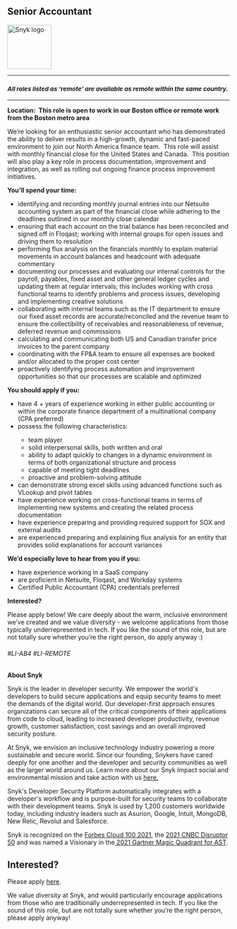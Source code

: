 Senior Accountant
---

<img src="https://res.cloudinary.com/snyk/image/upload/v1537345894/press-kit/brand/logo-black.png" width="100" alt="Snyk logo" />

<hr>
<h3><em><strong><sub>All roles listed as ‘remote’ are available as remote within the same country.</sub></strong></em></h3>
<hr>
<p><strong>Location:&nbsp; This role is open to work in our Boston office or remote work from the Boston metro area</strong></p>
<p><span style="font-weight: 400;">We’re looking for an enthusiastic senior accountant who has demonstrated the ability to deliver results in a high-growth, dynamic and fast-paced environment to join our North America finance team.&nbsp; This role will assist with monthly financial close for the United States and Canada.&nbsp; This position will also play a key role in process documentation, improvement and integration, as well as rolling out ongoing finance process improvement initiatives.&nbsp;</span></p>
<p><strong>You’ll spend your time:</strong></p>
<ul>
<li style="font-weight: 400;"><span style="font-weight: 400;">identifying and recording monthly journal entries into our Netsuite accounting system as part of the financial close while adhering to the deadlines outlined in our monthly close calendar</span></li>
<li style="font-weight: 400;"><span style="font-weight: 400;">ensuring that each account on the trial balance has been reconciled and signed off in Floqast; working with internal groups for open issues and driving them to resolution</span></li>
<li style="font-weight: 400;"><span style="font-weight: 400;">performing flux analysis on the financials monthly to explain material movements in account balances and headcount with adequate commentary</span></li>
<li style="font-weight: 400;"><span style="font-weight: 400;">documenting our processes and evaluating our internal controls for the payroll, payables, fixed asset and other general ledger cycles and updating them at regular intervals; this includes working with cross functional teams to identify problems and process issues, developing and implementing creative solutions</span></li>
<li style="font-weight: 400;"><span style="font-weight: 400;">collaborating with internal teams such as the IT department to ensure our fixed asset records are accurate/reconciled and the revenue team to ensure the collectibility of receivables and reasonableness of revenue, deferred revenue and commissions</span></li>
<li style="font-weight: 400;"><span style="font-weight: 400;">calculating and communicating both US and Canadian transfer price invoices to the parent company</span></li>
<li style="font-weight: 400;"><span style="font-weight: 400;">coordinating with the FP&amp;A team to ensure all expenses are booked and/or allocated to the proper cost center</span></li>
<li style="font-weight: 400;"><span style="font-weight: 400;">proactively identifying process automation and improvement opportunities so that our processes are scalable and optimized</span></li>
</ul>
<p><strong>You should apply if you:</strong></p>
<ul>
<li style="font-weight: 400;"><span style="font-weight: 400;">have 4 + years of experience working in either public accounting or within the corporate finance department of a multinational company (CPA preferred)</span></li>
<li style="font-weight: 400;"><span style="font-weight: 400;">possess the following characteristics:</span></li>
<ul>
<li style="font-weight: 400;"><span style="font-weight: 400;">team player</span></li>
<li style="font-weight: 400;"><span style="font-weight: 400;">solid interpersonal skills, both written and oral</span></li>
<li style="font-weight: 400;"><span style="font-weight: 400;">ability to adapt quickly to changes in a dynamic environment in terms of both organizational structure and process</span></li>
<li style="font-weight: 400;"><span style="font-weight: 400;">capable of meeting tight deadlines</span></li>
<li style="font-weight: 400;"><span style="font-weight: 400;">proactive and problem-solving attitude</span></li>
</ul>
<li style="font-weight: 400;"><span style="font-weight: 400;">can demonstrate strong excel skills using advanced functions such as VLookup and pivot tables</span></li>
<li style="font-weight: 400;"><span style="font-weight: 400;">have experience working on cross-functional teams in terms of implementing new systems and creating the related process documentation&nbsp;</span></li>
<li style="font-weight: 400;"><span style="font-weight: 400;">have experience preparing and providing required support for SOX and external audits</span></li>
<li style="font-weight: 400;"><span style="font-weight: 400;">are experienced preparing and explaining flux analysis for an entity that provides solid explanations for account variances</span></li>
</ul>
<p><strong>We’d especially love to hear from you if you:</strong></p>
<ul>
<li style="font-weight: 400;"><span style="font-weight: 400;">have experience working in a SaaS company</span></li>
<li style="font-weight: 400;"><span style="font-weight: 400;">are proficient in Netsuite, Floqast, and Workday systems</span></li>
<li style="font-weight: 400;"><span style="font-weight: 400;">Certified Public Accountant (CPA) credentials preferred</span></li>
</ul>
<p><strong>Interested?</strong></p>
<p><span style="font-weight: 400;">Please apply below! We care deeply about the warm, inclusive environment we’ve created and we value diversity - we welcome applications from those typically underrepresented in tech. If you like the sound of this role, but are not totally sure whether you’re the right person, do apply anyway :)</span></p>
<h6><span style="font-weight: 400;">#LI-AB4 #LI-REMOTE</span></h6><div class="content-conclusion"><p><strong>About Snyk</strong></p>
<p><span style="font-weight: 400;">Snyk is the leader in developer security. We empower the world's developers to build secure applications and equip security teams to meet the demands of the digital world. Our developer-first approach ensures organizations can secure all of the critical components of their applications from code to cloud, leading to increased developer productivity, revenue growth, customer satisfaction, cost savings and an overall improved security posture.&nbsp;</span></p>
<p><span style="font-weight: 400;">At Snyk, we envision an inclusive technology industry powering a more sustainable and secure world.</span> <span style="font-weight: 400;">Since our founding, Snykers have cared deeply for one another and the developer and security communities as well as the larger world around us. Learn more about our Snyk Impact social and environmental mission and take action with us </span><a href="https://snyk.io/about/snyk-impact/"><span style="font-weight: 400;">here.</span></a></p>
<p><span style="font-weight: 400;">Snyk's Developer Security Platform automatically integrates with a developer's workflow and is purpose-built for security teams to collaborate with their development teams. Snyk is used by 1,200 customers worldwide today, including industry leaders such as Asurion, Google, Intuit, MongoDB, New Relic, Revolut and Salesforce.</span></p>
<p><span style="font-weight: 400;">Snyk is recognized on the </span><a href="https://www.forbes.com/cloud100/#6f24b5ba5f94"><span style="font-weight: 400;">Forbes Cloud 100 2021</span></a><span style="font-weight: 400;">, the </span><a href="https://www.cnbc.com/2021/05/25/these-are-the-2021-cnbc-disruptor-50-companies.html"><span style="font-weight: 400;">2021 CNBC Disruptor 50</span></a><span style="font-weight: 400;"> and was named a Visionary in the</span><a href="https://snyk.io/blog/snyk-visionary-2021-gartner-magic-quadrant-for-ast/"><span style="font-weight: 400;"> 2021 Gartner Magic Quadrant for AST</span></a><span style="font-weight: 400;">.</span></p></div>

Interested?
---

Please apply [here](https://boards.greenhouse.io/snyk/jobs/5770914002#app).

We value diversity at Snyk, and would particularly encourage applications from those who are traditionally underrepresented in tech.
If you like the sound of this role, but are not totally sure whether you’re the right person, please apply anyway!
